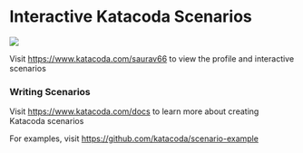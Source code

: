 # Interactive Katacoda Scenarios

[![](http://shields.katacoda.com/katacoda/saurav66/count.svg)](https://www.katacoda.com/saurav66 "Get your profile on Katacoda.com")

Visit https://www.katacoda.com/saurav66 to view the profile and interactive scenarios

### Writing Scenarios
Visit https://www.katacoda.com/docs to learn more about creating Katacoda scenarios

For examples, visit https://github.com/katacoda/scenario-example

